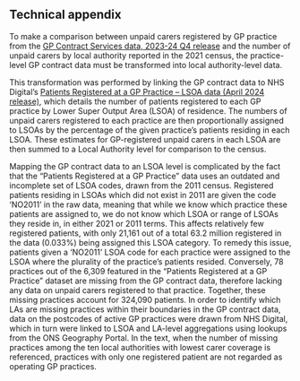 ## Technical appendix

To make a comparison between unpaid carers registered by GP practice from the [GP Contract Services data, 2023-24 Q4 release](https://digital.nhs.uk/data-and-information/publications/statistical/gp-contract-services) and the number of unpaid carers by local authority reported in the 2021 census, the practice-level GP contract data must be transformed into local authority-level data. 

This transformation was performed by linking the GP contract data to NHS Digital’s [Patients Registered at a GP Practice – LSOA data (April 2024 release)](https://digital.nhs.uk/data-and-information/publications/statistical/patients-registered-at-a-gp-practice/april-2024), which details the number of patients registered to each GP practice by Lower Super Output Area (LSOA) of residence. The numbers of unpaid carers registered to each practice are then proportionally assigned to LSOAs by the percentage of the given practice’s patients residing in each LSOA. These estimates for GP-registered unpaid carers in each LSOA are then summed to a Local Authority level for comparison to the census. 

Mapping the GP contract data to an LSOA level is complicated by the fact that the “Patients Registered at a GP Practice” data uses an outdated and incomplete set of LSOA codes, drawn from the 2011 census. Registered patients residing in LSOAs which did not exist in 2011 are given the code ‘NO2011’ in the raw data, meaning that while we know which practice these patients are assigned to, we do not know which LSOA or range of LSOAs they reside in, in either 2021 or 2011 terms. This affects relatively few registered patients, with only 21,161 out of a total 63.2 million registered in the data (0.033%) being assigned this LSOA category. To remedy this issue, patients given a ‘NO2011’ LSOA code for each practice were assigned to the LSOA where the plurality of the practice’s patients resided. 
Conversely, 78 practices out of the 6,309 featured in the “Patients Registered at a GP Practice” dataset are missing from the GP contract data, therefore lacking any data on unpaid carers registered to that practice. Together, these missing practices account for 324,090 patients. In order to identify which LAs are missing practices within their boundaries in the GP contract data, data on the postcodes of active GP practices were drawn from NHS Digital, which in turn were linked to LSOA and LA-level aggregations using lookups from the ONS Geography Portal. In the text, when the number of missing practices among the ten local authorities with lowest carer coverage is referenced, practices with only one registered patient are not regarded as operating GP practices. 


